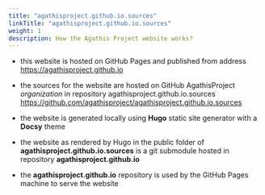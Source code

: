 ```yaml
---
title: "agathisproject.github.io.sources"
linkTitle: "agathisproject.github.io.sources"
weight: 1
description: How the Agathis Project website works?
---
```

<!--
{{% pageinfo %}}
{{% /pageinfo %}}
-->

- this website is hosted on GitHub Pages and published from address https://agathisproject.github.io

- the sources for the website are hosted on GitHub AgathisProject *organization* in repository agathisproject.github.io.sources https://github.com/agathisproject/agathisproject.github.io.sources

- the website is generated locally using **Hugo** static site generator with a **Docsy** theme

- the website as rendered by Hugo in the public folder of  **agathisproject.github.io.sources** is a git submodule hosted in repository **agathisproject.github.io**

- the **agathisproject.github.io** repository is used by the GitHub Pages machine to serve the website